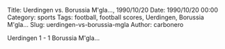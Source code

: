 Title: Uerdingen vs. Borussia M'gla…, 1990/10/20
Date: 1990/10/20 00:00
Category: sports
Tags: football, football scores, Uerdingen, Borussia M'gla…
Slug: uerdingen-vs-borussia-mgla
Author: carbonero


Uerdingen 1 - 1 Borussia M'gla…
